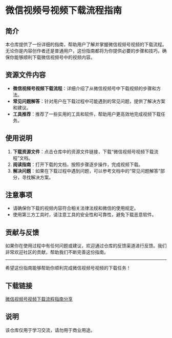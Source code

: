 # 微信视频号视频下载流程指南

## 简介
本仓库提供了一份详细的指南，帮助用户了解并掌握微信视频号视频的下载流程。无论你是内容创作者还是普通用户，这份指南都将为你提供必要的步骤和技巧，确保你能够顺利下载微信视频号中的视频内容。

## 资源文件内容
- **微信视频号视频下载流程**：详细介绍了从微信视频号中下载视频的步骤和方法。
- **常见问题解答**：针对用户在下载过程中可能遇到的常见问题，提供了解决方案和建议。
- **工具推荐**：推荐了一些实用的工具和软件，帮助用户更高效地完成视频下载任务。

## 使用说明
1. **下载资源文件**：点击仓库中的资源文件链接，下载“微信视频号视频下载流程”文档。
2. **阅读指南**：打开下载的文档，按照步骤逐步操作，完成视频下载。
3. **解决问题**：如果在下载过程中遇到问题，可以参考文档中的“常见问题解答”部分，寻找解决方案。

## 注意事项
- 请确保你下载的视频内容符合相关法律法规和微信的使用规定。
- 使用第三方工具时，请注意工具的安全性和可靠性，避免下载恶意软件。

## 贡献与反馈
如果你在使用过程中有任何问题或建议，欢迎通过仓库的反馈渠道进行反馈。我们非常欢迎社区的贡献，帮助我们不断完善这份指南。

---

希望这份指南能够帮助你顺利完成微信视频号视频的下载任务！

## 下载链接
[微信视频号视频下载流程指南分享](https://pan.quark.cn/s/8f5b3c9450f1)

## 说明

该仓库仅用于学习交流，请勿用于商业用途。
